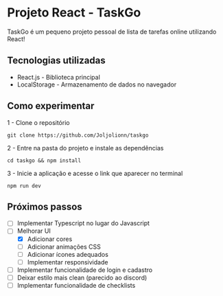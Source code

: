 # Projeto React - TaskGo

TaskGo é um pequeno projeto pessoal de lista de tarefas online utilizando React!


## Tecnologias utilizadas

- React.js - Biblioteca principal
- LocalStorage - Armazenamento de dados no navegador


## Como experimentar

1 - Clone o repositório
```
git clone https://github.com/Joljolionn/taskgo
```

2 - Entre na pasta do projeto e instale as dependências
```
cd taskgo && npm install
```

3 - Inicie a aplicação e acesse o link que aparecer no terminal
```
npm run dev
```

## Próximos passos

- [ ] Implementar Typescript no lugar do Javascript
- [ ] Melhorar UI
    - [x] Adicionar cores
    - [ ] Adicionar animações CSS
    - [ ] Adicionar ícones adequados
    - [ ] Implementar responsividade
- [ ] Implementar funcionalidade de login e cadastro
- [ ] Deixar estilo mais clean (parecido ao discord)
- [ ] Implementar funcionalidade de checklists
